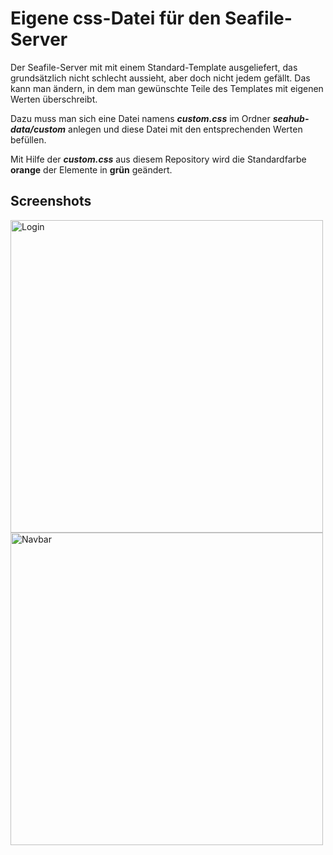 # Eigene css-Datei für den Seafile-Server

Der Seafile-Server mit mit einem Standard-Template ausgeliefert, das grundsätzlich nicht schlecht aussieht, aber doch nicht jedem gefällt. Das kann man ändern, in dem man gewünschte Teile des Templates mit eigenen Werten überschreibt.

Dazu muss man sich eine Datei namens ***custom.css*** im Ordner ***seahub-data/custom*** anlegen und diese Datei mit den entsprechenden Werten befüllen.

Mit Hilfe der ***custom.css*** aus diesem Repository wird die Standardfarbe **orange** der Elemente in **grün** geändert.

## Screenshots

<img src="https://www.focmb.de/gogs/focmb/seafile_custom_css/raw/master/screenshot1.png" alt="Login" width="500">

<img src="https://www.focmb.de/gogs/focmb/seafile_custom_css/raw/master/screenshot2.png" alt="Navbar" width="500">
